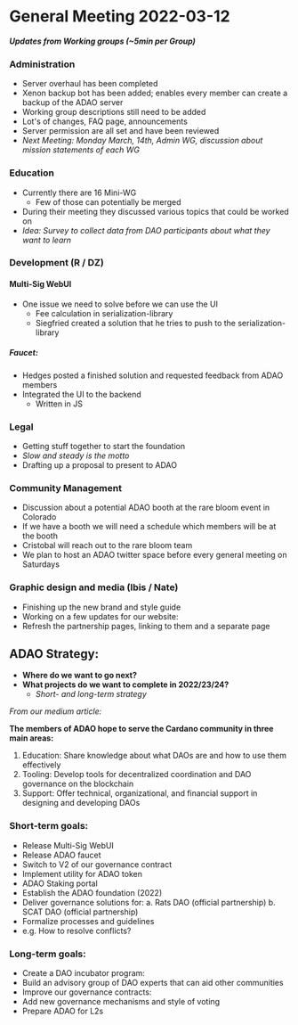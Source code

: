 # General Meeting 2022-03-12

**_Updates from Working groups (~5min per Group)_**
 
### Administration
* Server overhaul has been completed
*	Xenon backup bot has been added; enables every member can create a backup of the ADAO server
*	Working group descriptions still need to be added
*	Lot's of changes, FAQ page, announcements
*	Server permission are all set and have been reviewed
*	_Next Meeting: Monday March, 14th, Admin WG, discussion about mission statements of each WG_
 
### Education 
* Currently there are 16 Mini-WG
  * Few of those can potentially be merged
*	During their meeting they discussed various topics that could be worked on
  * _Idea: Survey to collect data from DAO participants about what they want to learn_
 
### Development (R / DZ)
 
#### Multi-Sig WebUI
* One issue we need to solve before we can use the UI
  *	Fee calculation in serialization-library
  * Siegfried created a solution that he tries to push to the serialization-library
 
#####	Faucet:
* Hedges posted a finished solution and requested feedback from ADAO members
* Integrated the UI to the backend
  * Written in JS
 
### Legal 
*	Getting stuff together to start the foundation
  * _Slow and steady is the motto_
*	Drafting up a proposal to present to ADAO
 
### Community Management
 
*	Discussion about a potential ADAO booth at the rare bloom event in Colorado
  * If we have a booth we will need a schedule which members will be at the booth
  *	Cristobal will reach out to the rare bloom team
*	We plan to host an ADAO twitter space before every general meeting on Saturdays
 
### Graphic design and media (Ibis / Nate)
 
*	Finishing up the new brand and style guide
*	Working on a few updates for our website:
  * Refresh the partnership pages, linking to them and a separate page
 
 
## ADAO Strategy:
* **Where do we want to go next?**
* **What projects do we want to complete in 2022/23/24?**
  * _Short- and long-term strategy_
 
_From our medium article:_
 
**The members of ADAO hope to serve the Cardano community in three main areas:**
 1. Education: Share knowledge about what DAOs are and how to use them effectively
 2. Tooling: Develop tools for decentralized coordination and DAO governance on the blockchain
 3. Support: Offer technical, organizational, and financial support in designing and developing DAOs
 
 
### Short-term goals:
*	Release Multi-Sig WebUI
*	Release ADAO faucet 
*	Switch to V2 of our governance contract
*	Implement utility for ADAO token
  *	ADAO Staking portal
*	Establish the ADAO foundation (2022)
*	Deliver governance solutions for:
  a.	Rats DAO (official partnership)
  b.	SCAT DAO (official partnership)
*	Formalize processes and guidelines
  *	e.g. How to resolve conflicts?
 
### Long-term goals:
*	Create a DAO incubator program:
  *	Build an advisory group of DAO experts that can aid other communities
*	Improve our governance contracts:
  *	Add new governance mechanisms and style of voting
*	Prepare ADAO for L2s
